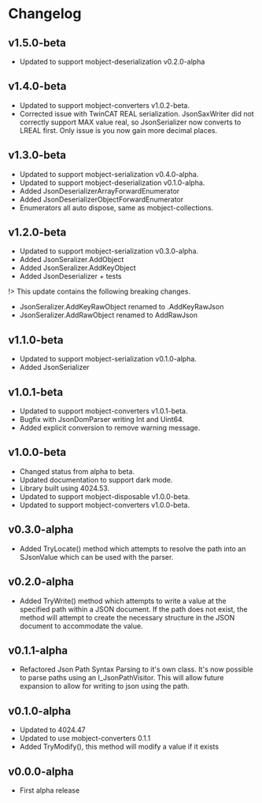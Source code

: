 # Changelog

## v1.5.0-beta

- Updated to support mobject-deserialization v0.2.0-alpha

## v1.4.0-beta

- Updated to support mobject-converters v1.0.2-beta.
- Corrected issue with TwinCAT REAL serialization. JsonSaxWriter did not correctly support MAX value real, so JsonSerializer now converts to LREAL first. Only issue is you now gain more decimal places.

## v1.3.0-beta

- Updated to support mobject-serialization v0.4.0-alpha.
- Updated to support mobject-deserialization v0.1.0-alpha.
- Added JsonDeserializerArrayForwardEnumerator
- Added JsonDeserializerObjectForwardEnumerator
- Enumerators all auto dispose, same as mobject-collections.

## v1.2.0-beta

- Updated to support mobject-serialization v0.3.0-alpha.
- Added JsonSeralizer.AddObject
- Added JsonSeralizer.AddKeyObject
- Added JsonDeserializer + tests

!> This update contains the following breaking changes.

- JsonSeralizer.AddKeyRawObject renamed to .AddKeyRawJson
- JsonSeralizer.AddRawObject renamed to AddRawJson

## v1.1.0-beta

- Updated to support mobject-serialization v0.1.0-alpha.
- Added JsonSerializer

## v1.0.1-beta

- Updated to support mobject-converters v1.0.1-beta.
- Bugfix with JsonDomParser writing Int and Uint64.
- Added explicit conversion to remove warning message.

## v1.0.0-beta

- Changed status from alpha to beta.
- Updated documentation to support dark mode.
- Library built using 4024.53.
- Updated to support mobject-disposable v1.0.0-beta.
- Updated to support mobject-converters v1.0.0-beta.

## v0.3.0-alpha

- Added TryLocate() method which attempts to resolve the path into an SJsonValue which can be used with the parser.

## v0.2.0-alpha

- Added TryWrite() method which attempts to write a value at the specified path within a JSON document. If the path does not exist, the method will attempt to create the necessary structure in the JSON document to accommodate the value.

## v0.1.1-alpha

- Refactored Json Path Syntax Parsing to it's own class. It's now possible to parse paths using an I_JsonPathVisitor.
  This will allow future expansion to allow for writing to json using the path.

## v0.1.0-alpha

- Updated to 4024.47
- Updated to use mobject-converters 0.1.1
- Added TryModify(), this method will modify a value if it exists

## v0.0.0-alpha

- First alpha release
